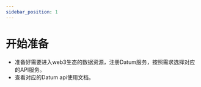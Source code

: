 ```yaml
---
sidebar_position: 1
---
```

# 开始准备


- 准备好需要进入web3生态的数据资源，注册Datum服务，按照需求选择对应的API服务。
- 查看对应的Datum api使用文档。
